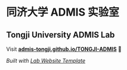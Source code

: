 
# 同济大学 ADMIS 实验室
## Tongji University ADMIS Lab

Visit **[admis-tongji.github.io/TONGJI-ADMIS](https://admis-tongji.github.io/TONGJI-ADMIS)** 🚀

_Built with [Lab Website Template](https://greene-lab.gitbook.io/lab-website-template-docs)_